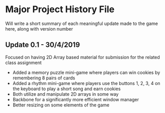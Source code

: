 # Major Project History File
Will write a short summary of each meaningful update made to the game here, along with version number

## Update 0.1 - 30/4/2019
Focused on having 2D Array based material for submission for the related class assignment
- Added a memory puzzle mini-game where players can win cookies by remembering 8 pairs of cards
- Added a rhythm mini-game where players use the buttons 1, 2, 3, 4 on the keyboard to play a short song and earn cookies
- Both utilize and manipulate 2D arrays in some way
- Backbone for a significantly more efficient window manager
- Better resizing on some elements of the game